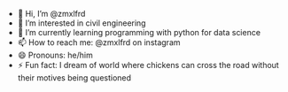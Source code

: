 - 👋 Hi, I’m @zmxlfrd
- 👀 I’m interested in civil engineering
- 🌱 I’m currently learning programming with python for data science
- 📫 How to reach me: @zmxlfrd on instagram
- 😄 Pronouns: he/him
- ⚡ Fun fact: I dream of world where chickens can cross the road without their motives being questioned

<!---
zmxlfrd/zmxlfrd is a ✨ special ✨ repository because its `README.md` (this file) appears on your GitHub profile.
You can click the Preview link to take a look at your changes.
--->
